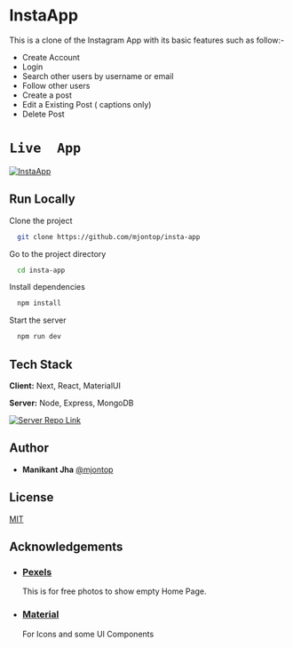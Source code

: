 
# InstaApp

This is a clone of the Instagram App with its basic features such as follow:-

 - Create Account
 - Login 
 - Search other users by username or email
 - Follow other users
 - Create a post
 - Edit a Existing Post ( captions only)
 - Delete Post


# `Live  App`

[![InstaApp](https://img.shields.io/badge/%F0%9F%9A%80_InstaApp_-000?style=for-the-badge&logo=fire&logoColor=white)](https://theinstaapp.vercel.app/)


## Run Locally

Clone the project

```bash
  git clone https://github.com/mjontop/insta-app
```

Go to the project directory

```bash
  cd insta-app
```

Install dependencies

```bash
  npm install
```

Start the server

```bash
  npm run dev
```




## Tech Stack

**Client:** Next, React, MaterialUI

**Server:** Node, Express, MongoDB

  [![Server Repo Link](https://img.shields.io/badge/Server_Repo_Link-000?style=for-the-badge&logo=github&logoColor=white)](https://github.com/mjontop/insta-app-backend)


## Author

- **Manikant Jha** [@mjontop](https://www.github.com/mjontop)


## License

[MIT](https://choosealicense.com/licenses/mit/)


## Acknowledgements

 - ### **[Pexels](https://www.pexels.com/)**
   This is for free photos to show empty Home Page.

 - ### **[Material](https://material.io/)**
   For Icons and some UI Components


